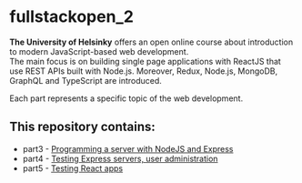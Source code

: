# fullstackopen_2

**The University of Helsinky** offers an open online course about introduction to modern JavaScript-based web development.
<br>
The main focus is on building single page applications with ReactJS that use REST APIs built with Node.js.
Moreover, Redux, Node.js, MongoDB, GraphQL and TypeScript are introduced.

Each part represents a specific topic of the web development.

## This repository contains:
* part3 - [Programming a server with NodeJS and Express](https://github.com/tmshts/fullstackopen_2/tree/main/part3)
* part4 - [Testing Express servers, user administration](https://github.com/tmshts/fullstackopen_2/tree/main/part4)
* part5 - [Testing React apps](https://github.com/tmshts/fullstackopen_2/tree/main/part5)